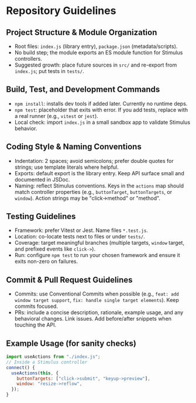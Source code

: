 # Repository Guidelines

## Project Structure & Module Organization
- Root files: `index.js` (library entry), `package.json` (metadata/scripts).
- No build step; the module exports an ES module function for Stimulus controllers.
- Suggested growth: place future sources in `src/` and re-export from `index.js`; put tests in `tests/`.

## Build, Test, and Development Commands
- `npm install`: installs dev tools if added later. Currently no runtime deps.
- `npm test`: placeholder that exits with error. If you add tests, replace with a real runner (e.g., `vitest` or `jest`).
- Local check: import `index.js` in a small sandbox app to validate Stimulus behavior.

## Coding Style & Naming Conventions
- Indentation: 2 spaces; avoid semicolons; prefer double quotes for strings; use template literals where helpful.
- Exports: default export is the library entry. Keep API surface small and documented in JSDoc.
- Naming: reflect Stimulus conventions. Keys in the `actions` map should match controller properties (e.g., `buttonTarget`, `buttonTargets`, or `window`). Action strings may be "click->method" or "method".

## Testing Guidelines
- Framework: prefer Vitest or Jest. Name files `*.test.js`.
- Location: co-locate tests next to files or under `tests/`.
- Coverage: target meaningful branches (multiple targets, `window` target, and prefixed events like `click->`).
- Run: configure `npm test` to run your chosen framework and ensure it exits non-zero on failures.

## Commit & Pull Request Guidelines
- Commits: use Conventional Commits when possible (e.g., `feat: add window target support`, `fix: handle single target elements`). Keep commits focused.
- PRs: include a concise description, rationale, example usage, and any behavioral changes. Link issues. Add before/after snippets when touching the API.

## Example Usage (for sanity checks)
```js
import useActions from "./index.js";
// Inside a Stimulus controller
connect() {
  useActions(this, {
    buttonTargets: ["click->submit", "keyup->preview"],
    window: "resize->reflow",
  });
}
```
